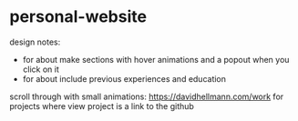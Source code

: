 # personal-website

design notes: 
- for about make sections with hover animations and a popout when you click on it 
- for about include previous experiences and education 

scroll through with small animations: https://davidhellmann.com/work
for projects where view project is a link to the github 